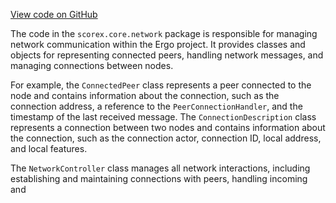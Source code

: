 [View code on GitHub](https://github.com/ergoplatform/ergo/.autodoc/docs/json/src/main/scala/scorex/core/network)

The code in the `scorex.core.network` package is responsible for managing network communication within the Ergo project. It provides classes and objects for representing connected peers, handling network messages, and managing connections between nodes.

For example, the `ConnectedPeer` class represents a peer connected to the node and contains information about the connection, such as the connection address, a reference to the `PeerConnectionHandler`, and the timestamp of the last received message. The `ConnectionDescription` class represents a connection between two nodes and contains information about the connection, such as the connection actor, connection ID, local address, and local features.

The `NetworkController` class manages all network interactions, including establishing and maintaining connections with peers, handling incoming and
